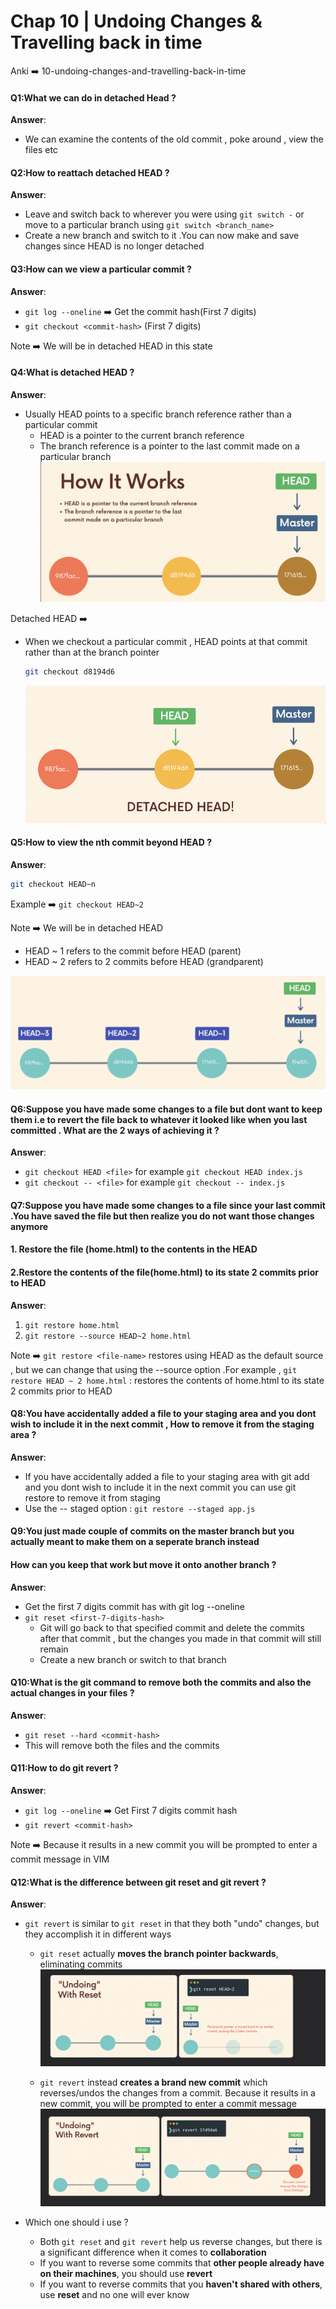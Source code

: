 # Chap 10 | Undoing Changes & Travelling back in time 

Anki ➡️ 10-undoing-changes-and-travelling-back-in-time

#### Q1:What we can do in detached Head ? 

**Answer**:

- We can examine the contents of the old commit , poke around , view the files etc 

#### Q2:How to reattach detached HEAD ? 

**Answer**:

- Leave and switch back to wherever you were using `git switch -` or move to a particular branch using `git switch <branch_name>`
- Create a new branch and switch to it .You can now make and save changes since HEAD is no longer detached

#### Q3:How can we view a particular commit ? 

**Answer**:

- `git log --oneline` ➡️ Get the commit hash(First 7 digits)
- `git checkout <commit-hash>` (First 7 digits)

Note ➡️ We will be in detached HEAD in this state 

#### Q4:What is detached HEAD ? 

**Answer**:

- Usually HEAD points to a specific branch reference rather than a particular commit 
  - HEAD is a pointer to the current branch reference 
  - The branch reference is a pointer to the last commit made on a particular branch ![01-head](../../Assets/01-head.png)  

Detached HEAD ➡️ 

- When we checkout a particular commit , HEAD points at that commit rather than at the branch pointer 

  ```bash
  git checkout d8194d6
  ```

  ![01-detached-head](../../Assets/01-detached-head.png)



#### Q5:How to view the nth commit beyond HEAD ? 

**Answer**:

```bash
git checkout HEAD~n
```

Example ➡️ `git checkout HEAD~2`

Note ➡️ We will be in detached HEAD

- HEAD ~ 1 refers to the commit before HEAD (parent)
- HEAD ~ 2 refers to 2 commits before HEAD (grandparent)

![03-git-checkout](../../Assets/03-git-checkout.png)

#### Q6:Suppose you have made some changes to a file but dont want to keep them i.e to revert the file back to whatever it looked like when you last committed . What are the 2 ways of achieving it ? 

**Answer**:

- `git checkout HEAD <file>` for example `git checkout HEAD index.js`
- `git checkout -- <file>` for example  `git checkout -- index.js`

#### Q7:Suppose you have made some changes to a file since your last commit .You have saved the file but then realize you do not want those changes anymore 

#### 1. Restore the file (home.html) to the contents in the HEAD 

#### 2.Restore the contents of the file(home.html) to its state 2 commits prior to HEAD 

**Answer**:

1. `git restore home.html`
2. `git restore --source HEAD~2 home.html`

Note ➡️ `git restore <file-name>` restores using HEAD as the default source , but we can change that using the --source option .For example , `git restore HEAD ~ 2 home.html` : restores the contents of home.html to its state 2 commits prior to HEAD

#### Q8:You have accidentally added a file to your staging area and you dont wish to include it in the next commit , How to remove it from the staging area ? 

**Answer**:

- If you have accidentally added a file to your staging area with git add and you dont wish to include it in the next commit you can use git restore to remove it from staging
- Use the -- staged option : `git restore --staged app.js`

#### Q9:You just made couple of commits on the master branch but you actually meant to make them on a seperate branch instead 

#### How can you keep that work but move it onto another branch ? 

**Answer**:

- Get the first 7 digits commit has with git log --oneline 
- `git reset <first-7-digits-hash>` 
  - Git will go back to that specified commit and delete the commits after that commit , but the changes you made in that commit will still remain 
  - Create a new branch or switch to that branch 

#### Q10:What is the git command to remove both the commits and also the actual changes in your files ? 

**Answer**:

- `git reset --hard <commit-hash>`
- This will remove both the files and the commits 

#### Q11:How to do git revert ? 

**Answer**:

- `git log --oneline` ➡️ Get First 7 digits commit hash 
- `git revert <commit-hash>`

Note ➡️ Because it results in a new commit you will be prompted to enter a commit message in VIM 

#### Q12:What is the difference between git reset and git revert ? 

**Answer**:

- `git revert` is similar to `git reset` in that they both "undo" changes, but they accomplish it in different ways

  - `git reset` actually **moves the branch pointer backwards**, eliminating commits![git-reset](../../Assets/git-reset.png)

  - `git revert` instead **creates a brand new commit** which reverses/undos the changes from a commit. Because it results in a new commit, you will be prompted to enter a commit message![git-revert](../../Assets/git-revert.png)

- Which one should i use ? 
  - Both `git reset` and `git revert` help us reverse changes, but there is a significant difference when it comes to **collaboration**
  - If you want to reverse some commits that **other people already have on their machines**, you should use **revert**
  - If you want to reverse commits that you **haven't shared with others**, use **reset** and no one will ever know
